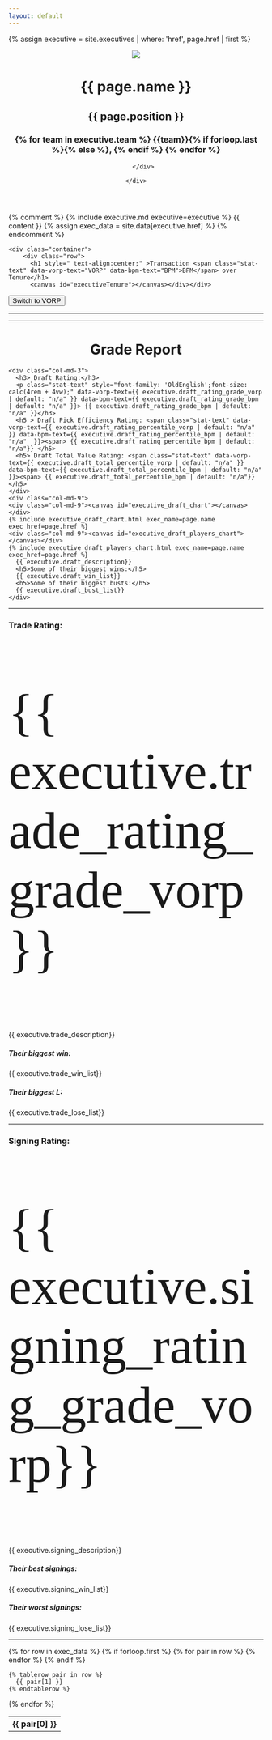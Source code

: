 ```yaml
---
layout: default
---
```


{% assign executive = site.executives | where: 'href', page.href | first %}

<head>
    <script src="https://cdn.jsdelivr.net/npm/chart.js"></script>
    <script src="https://d3js.org/d3.v5.min.js"></script>
    <script src="https://cdnjs.cloudflare.com/ajax/libs/luxon/3.4.4/luxon.min.js"></script>
    <script src="https://cdnjs.cloudflare.com/ajax/libs/chartjs-adapter-luxon/0.2.1/chartjs-adapter-luxon.min.js"></script>
    <script src="https://cdnjs.cloudflare.com/ajax/libs/chartjs-plugin-annotation/3.0.1/chartjs-plugin-annotation.min.js"></script>

  </head>

<header class="masthead">
    <div class="overlay"></div>
    <div class="container">
        <div class="row">
            <div class="page-heading">
                <img src="../assets/img/headshots/{{ executive.href }}.png" >
                <h1>{{ page.name }}</h1>
                <h2>{{ page.position }}</h2>
                <h3 class="post-subtitle">
                    {% for team in executive.team  %}
                    {{team}}{% if forloop.last %}{% else %}, {% endif %}
                    {% endfor %}
                </h3>
            </div>
            
            
        </div>
        
    </div>
    
    
</header>

{% comment %}
{% include executive.md executive=executive %}
            {{ content }}
{% assign exec_data = site.data[executive.href] %}
{% endcomment %}


    <div class="container">
        <div class="row">
          <h1 style=" text-align:center;" >Transaction <span class="stat-text" data-vorp-text="VORP" data-bpm-text="BPM">BPM</span> over Tenure</h1>
          <canvas id="executiveTenure"></canvas></div></div>

<!-- <script type="module" src="dimensions.js"></script> -->
<button id="toggle-stat">Switch to VORP</button>
<script>

  
  
let myChart = null;
let rawData = [];
let currentStat = "bpm";
document.getElementById("toggle-stat").addEventListener("click", () => {
    currentStat = currentStat === 'vorp' ? 'bpm' : 'vorp';
    document.getElementById("toggle-stat").innerText = `Switch to ${currentStat === 'vorp' ? 'BPM' : 'VORP'}`;
    updateChart();
    updateTexts();
    updateDraftChart();
    updateExecDraftPlayersChart();

});

// Load the dataset
d3.csv("https://raw.githubusercontent.com/mcoirad/the-grunfeld/master/_data/{{ executive.href }}.csv").then(data => {
    rawData = data;
    makeChart();
});

function roundToTwo(num) {
    return Math.round((parseFloat(num) + Number.EPSILON) * 100) / 100;
}

function getMappedData(stat) {
    const valueKey = `value_${stat}`;
    const singleKey = `single_value_${stat}`;
    const radiiModifier = stat == 'bpm' ? 0.01 : 20; 
    console.log(radiiModifier);

    const scoreData = rawData.map(d => roundToTwo(d[valueKey]));
    const tooltipData = rawData.map(d => {
        const val = parseFloat(d[singleKey]);
        const sign = val < 0 ? '' : '+';
        return `${d.Transaction}: ${sign}${roundToTwo(val)}`;
    });

    const valueMax = Math.max(...rawData.map(d => Math.abs(parseFloat(d[singleKey]))));

    const pointRadii = rawData.map(d => Math.sqrt(Math.abs(d[singleKey]) * radiiModifier));
    const pointColors = rawData.map(d => {
        const val = parseFloat(d[singleKey]);
        const lightness = Math.max((Math.abs(val) / valueMax * -50) + 100, 55);
        const hue = val < 0 ? 0 : 204;
        return `hsla(${hue}, 100%, ${lightness}%, 0.5)`;
    });

    return { scoreData, tooltipData, pointRadii, pointColors };
}

function makeChart() {
    const dateLabels = rawData.map(d => d.date.slice(0, 10));
    const { scoreData, tooltipData, pointRadii, pointColors } = getMappedData(currentStat);

    const ctx = document.getElementById('executiveTenure').getContext('2d');
    myChart = new Chart(ctx, {
        type: 'line',
        data: {
            labels: dateLabels,
            datasets: [{
                label: `Executive Value (${currentStat.toUpperCase()})`,
                data: scoreData,
                fill: false,
                borderColor: 'rgb(75, 192, 192)',
                tension: 0.1,
                pointRadius: pointRadii,
                pointHoverBackgroundColor: 'black',
                pointHoverRadius: pointRadii,
                pointBackgroundColor: pointColors
            }]
        },
        options: {
            responsive: true,
            scales: {
                x: {
                    type: 'time',
                    time: {
                        unit: 'day',
                        round: 'day',
                        displayFormats: {
                            day: 'MMM yyyy',
                            month: 'MMM yyyy'
                        }
                    }
                }
            },
            plugins: {
                legend: { display: false },
                title: {
                    display: true,
                    text: '{{ executive.name }}'
                },
                tooltip: {
                    callbacks: {
                        label: function(context) {
                            return getMappedData(currentStat).tooltipData[context.dataIndex];
                        }
                    }
                },
                annotation: {
                    annotations: {
                        line: {
                            type: 'line',
                            yMin: 0,
                            yMax: 0,
                            borderWidth: 2,
                            borderColor: 'gray'
                        }
                    }
                }
            },
            hover: {
                mode: 'nearest',
                intersect: false
            }
        }
    });
}

function updateChart() {
    const { scoreData, tooltipData, pointRadii, pointColors } = getMappedData(currentStat);

    myChart.data.datasets[0].data = scoreData;
    myChart.data.datasets[0].pointRadius = pointRadii;
    myChart.data.datasets[0].pointHoverRadius = pointRadii;
    myChart.data.datasets[0].pointBackgroundColor = pointColors;
    myChart.data.datasets[0].label = `Executive Value (${currentStat.toUpperCase()})`;

    myChart.options.plugins.tooltip.callbacks.label = function(context) {
        return tooltipData[context.dataIndex];
    };

    myChart.update();
}

function updateTexts() {
    document.querySelectorAll(".stat-text").forEach(el => {
        el.textContent = el.dataset[`${currentStat.toLowerCase()}Text`];
    });
}
updateTexts();
  
</script>
<hr>
<hr>

<div class="container">
  <div class="row">
    <h1 style=" text-align:center;">Grade Report</h1>
    
    <div class="col-md-3">
      <h3> Draft Rating:</h3>
      <p class="stat-text" style="font-family: 'OldEnglish';font-size: calc(4rem + 4vw);" data-vorp-text={{ executive.draft_rating_grade_vorp | default: "n/a" }} data-bpm-text={{ executive.draft_rating_grade_bpm | default: "n/a" }}> {{ executive.draft_rating_grade_bpm | default: "n/a" }}</h3>
      <h5 > Draft Pick Efficiency Rating: <span class="stat-text" data-vorp-text={{ executive.draft_rating_percentile_vorp | default: "n/a" }} data-bpm-text={{ executive.draft_rating_percentile_bpm | default: "n/a"  }}><span> {{ executive.draft_rating_percentile_bpm | default: "n/a"}} </h5>
      <h5> Draft Total Value Rating: <span class="stat-text" data-vorp-text={{ executive.draft_total_percentile_vorp | default: "n/a" }} data-bpm-text={{ executive.draft_total_percentile_bpm | default: "n/a" }}><span> {{ executive.draft_total_percentile_bpm | default: "n/a"}}  </h5>
    </div>
    <div class="col-md-9">
    <div class="col-md-9"><canvas id="executive_draft_chart"></canvas></div>
    {% include executive_draft_chart.html exec_name=page.name exec_href=page.href %}
    <div class="col-md-9"><canvas id="executive_draft_players_chart"></canvas></div>
    {% include executive_draft_players_chart.html exec_name=page.name exec_href=page.href %}
      {{ executive.draft_description}}
      <h5>Some of their biggest wins:</h5>
      {{ executive.draft_win_list}}
      <h5>Some of their biggest busts:</h5>
      {{ executive.draft_bust_list}}
    </div>
  </div>
</div>
<hr>

<div class="container">
  <div class="row">
    <div class="col-md-3">
      <h3> Trade Rating:</h3>
      <p style="font-family: 'OldEnglish';font-size: calc(4rem + 4vw);"> {{ executive.trade_rating_grade_vorp}}</h3>
    </div>
    <div class="col-md-9">
      {{ executive.trade_description}}
      <h5>Their biggest win:</h5>
      {{ executive.trade_win_list}}
      <h5>Their biggest L:</h5>
      {{ executive.trade_lose_list}}
    </div>
  </div>
</div>
<hr>

<div class="container">
  <div class="row">
    <div class="col-md-3">
      <h3> Signing Rating:</h3>
      <p style="font-family: 'OldEnglish';font-size: calc(4rem + 4vw);"> {{ executive.signing_rating_grade_vorp}}</h3>
    </div>
    <div class="col-md-9">
      {{ executive.signing_description}}
      <h5>Their best signings:</h5>
      {{ executive.signing_win_list}}
      <h5>Their worst signings:</h5>
      {{ executive.signing_lose_list}}
    </div>
  </div>
</div>
<hr>
  

<div class="container">
<table class="table table-striped">
  {% for row in exec_data %}
    {% if forloop.first %}
    <tr>
      {% for pair in row %}
        <th>{{ pair[0] }}</th>
      {% endfor %}
    </tr>
    {% endif %}

    {% tablerow pair in row %}
      {{ pair[1] }}
    {% endtablerow %}
  {% endfor %}
</table>
</div>